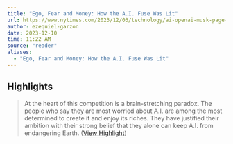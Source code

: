 ```yaml
---
title: "Ego, Fear and Money: How the A.I. Fuse Was Lit"
url: https://www.nytimes.com/2023/12/03/technology/ai-openai-musk-page-altman.html
author: ezequiel-garzon
date: 2023-12-10
time: 11:22 AM
source: "reader"
aliases:
  - "Ego, Fear and Money: How the A.I. Fuse Was Lit"
---
```

## Highlights
> At the heart of this competition is a brain-stretching paradox. The people who say they are most worried about A.I. are among the most determined to create it and enjoy its riches. They have justified their ambition with their strong belief that they alone can keep A.I. from endangering Earth. ([View Highlight](https://read.readwise.io/read/01hgracrmbpcy82gjbf2dag5mk))

